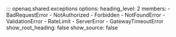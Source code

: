 ::: openaq.shared.exceptions
    options:
      heading_level: 2
      members:
        - BadRequestError
        - NotAuthorized
        - Forbidden
        - NotFoundError
        - ValidationError
        - RateLimit
        - ServerError
        - GatewayTimeoutError
      show_root_heading: false
      show_source: false